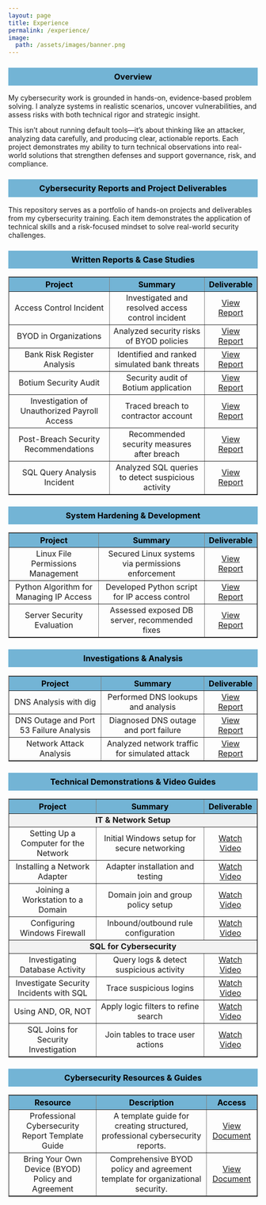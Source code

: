 ```yaml
---
layout: page
title: Experience
permalink: /experience/
image:
  path: /assets/images/banner.png
---
```

<h3 style="text-align: center; background-color: #73b4d5; color: #000000; padding: 8px;">Overview</h3>

My cybersecurity work is grounded in hands-on, evidence-based problem solving. I analyze systems in realistic scenarios, uncover vulnerabilities, and assess risks with both technical rigor and strategic insight. 

This isn’t about running default tools—it’s about thinking like an attacker, analyzing data carefully, and producing clear, actionable reports. Each project demonstrates my ability to turn technical observations into real-world solutions that strengthen defenses and support governance, risk, and compliance.

<h3 style="text-align: center; background-color: #73b4d5; color: #000000; padding: 8px;">Cybersecurity Reports and Project Deliverables</h3>

This repository serves as a portfolio of hands-on projects and deliverables from my cybersecurity training. Each item demonstrates the application of technical skills and a risk-focused mindset to solve real-world security challenges.

<h3 style="text-align: center; background-color: #73b4d5; color: #000000; padding: 8px;">Written Reports & Case Studies</h3>
<table align="center" border="1" cellspacing="0" cellpadding="5">
  <thead>
    <tr style="background-color: #73b4d5; color: #000000; text-align: center;">
      <th style="text-align: center;">Project</th>
      <th style="text-align: center;">Summary</th>
      <th style="text-align: center;">Deliverable</th>
    </tr>
  </thead>
  <tbody>
    <tr>
      <td style="text-align: center;">Access Control Incident</td>
      <td style="text-align: center;">Investigated and resolved access control incident</td>
      <td style="text-align: center;"><a href="https://github.com/EldonGabriel/eldongabriel.github.io/blob/main/assets/reports/REPORT%20%E2%80%93%20Access%20Control%20Incident%20-%20v1.2.0.pdf">View Report</a></td>
    </tr>
    <tr>
      <td style="text-align: center;">BYOD in Organizations</td>
      <td style="text-align: center;">Analyzed security risks of BYOD policies</td>
      <td style="text-align: center;"><a href="https://github.com/EldonGabriel/eldongabriel.github.io/blob/main/assets/reports/REPORT%20%E2%80%93%20BYOD%20in%20Organizations_%20Security%2C%20Challenges%2C%20and%20Strategies%20%E2%80%93%20v1.0.0.pdf">View Report</a></td>
    </tr>
    <tr>
      <td style="text-align: center;">Bank Risk Register Analysis</td>
      <td style="text-align: center;">Identified and ranked simulated bank threats</td>
      <td style="text-align: center;"><a href="https://github.com/EldonGabriel/eldongabriel.github.io/blob/main/assets/reports/REPORT%20%E2%80%93%20Bank%20Risk%20Register%20Analysis%20%E2%80%93%20v1.0.2.pdf">View Report</a></td>
    </tr>
    <tr>
      <td style="text-align: center;">Botium Security Audit</td>
      <td style="text-align: center;">Security audit of Botium application</td>
      <td style="text-align: center;"><a href="https://github.com/EldonGabriel/eldongabriel.github.io/blob/main/assets/reports/REPORT%20%E2%80%93%20Botium%20Security%20Audit%E2%80%93%20v1.1.0.pdf">View Report</a></td>
    </tr>
    <tr>
      <td style="text-align: center;">Investigation of Unauthorized Payroll Access</td>
      <td style="text-align: center;">Traced breach to contractor account</td>
      <td style="text-align: center;"><a href="https://github.com/EldonGabriel/eldongabriel.github.io/blob/main/assets/reports/REPORT%20%E2%80%93%20Investigation%20of%20Unauthorized%20Payroll%20Access%20Incident%20-%20v1.2.0.pdf">View Report</a></td>
    </tr>
    <tr>
      <td style="text-align: center;">Post-Breach Security Recommendations</td>
      <td style="text-align: center;">Recommended security measures after breach</td>
      <td style="text-align: center;"><a href="https://github.com/EldonGabriel/eldongabriel.github.io/blob/main/assets/reports/REPORT%20%E2%80%93%20Post-Breach%20Security%20Recommendations%20%E2%80%93%20v1.0.1.pdf">View Report</a></td>
    </tr>
    <tr>
      <td style="text-align: center;">SQL Query Analysis Incident</td>
      <td style="text-align: center;">Analyzed SQL queries to detect suspicious activity</td>
      <td style="text-align: center;"><a href="https://github.com/EldonGabriel/eldongabriel.github.io/blob/main/assets/reports/REPORT%20%E2%80%93%20SQL%20Query%20Analysis%20Incident%20%E2%80%93%20v1.0.2.pdf">View Report</a></td>
    </tr>
  </tbody>
</table>


<h3 style="text-align: center; background-color: #73b4d5; color: #000000; padding: 8px;">System Hardening & Development</h3>
<table align="center" border="1" cellspacing="0" cellpadding="5">
  <thead>
    <tr style="background-color: #73b4d5; color: #000000; text-align: center;">
      <th style="text-align: center;">Project</th>
      <th style="text-align: center;">Summary</th>
      <th style="text-align: center;">Deliverable</th>
    </tr>
  </thead>
  <tbody>
    <tr>
      <td style="text-align: center;">Linux File Permissions Management</td>
      <td style="text-align: center;">Secured Linux systems via permissions enforcement</td>
      <td style="text-align: center;"><a href="https://github.com/EldonGabriel/eldongabriel.github.io/blob/main/assets/reports/REPORT%20%E2%80%93%20Linux%20File%20Permissions%20Management%20-%20v1.0.2.pdf">View Report</a></td>
    </tr>
    <tr>
      <td style="text-align: center;">Python Algorithm for Managing IP Access</td>
      <td style="text-align: center;">Developed Python script for IP access control</td>
      <td style="text-align: center;"><a href="https://github.com/EldonGabriel/eldongabriel.github.io/blob/main/assets/reports/REPORT%20%E2%80%93%20Python%20Algorithm%20for%20Managing%20IP%20Access%20%E2%80%93%20v1.0.1.pdf">View Report</a></td>
    </tr>
    <tr>
      <td style="text-align: center;">Server Security Evaluation</td>
      <td style="text-align: center;">Assessed exposed DB server, recommended fixes</td>
      <td style="text-align: center;"><a href="https://github.com/EldonGabriel/eldongabriel.github.io/blob/main/assets/reports/REPORT%20%E2%80%93%20Server%20Security%20Evaluation%20%E2%80%93%20v1.2.0.pdf">View Report</a></td>
    </tr>
  </tbody>
</table>

<h3 style="text-align: center; background-color: #73b4d5; color: #000000; padding: 8px;">Investigations & Analysis</h3>
<table align="center" border="1" cellspacing="0" cellpadding="5">
  <thead>
    <tr style="background-color: #73b4d5; color: #000000; text-align: center;">
      <th style="text-align: center;">Project</th>
      <th style="text-align: center;">Summary</th>
      <th style="text-align: center;">Deliverable</th>
    </tr>
  </thead>
  <tbody>
    <tr>
      <td style="text-align: center;">DNS Analysis with dig</td>
      <td style="text-align: center;">Performed DNS lookups and analysis</td>
      <td style="text-align: center;"><a href="https://github.com/EldonGabriel/eldongabriel.github.io/blob/main/assets/reports/REPORT%20%E2%80%93%20DNS%20Analysis%20with%20dig%20%E2%80%93%20v1.0.0.pdf">View Report</a></td>
    </tr>
    <tr>
      <td style="text-align: center;">DNS Outage and Port 53 Failure Analysis</td>
      <td style="text-align: center;">Diagnosed DNS outage and port failure</td>
      <td style="text-align: center;"><a href="https://github.com/EldonGabriel/eldongabriel.github.io/blob/main/assets/reports/REPORT%20%E2%80%93%20DNS%20Outage%20and%20Port%2053%20Failure%20Analysis%20%E2%80%93%20v1.0.1.pdf">View Report</a></td>
    </tr>
    <tr>
      <td style="text-align: center;">Network Attack Analysis</td>
      <td style="text-align: center;">Analyzed network traffic for simulated attack</td>
      <td style="text-align: center;"><a href="https://github.com/EldonGabriel/eldongabriel.github.io/blob/main/assets/reports/REPORT%20%E2%80%93%20Network%20Attack%20Analysis%20%E2%80%93%20v1.0.1.pdf">View Report</a></td>
    </tr>
  </tbody>
</table>

<h3 style="text-align: center; background-color: #73b4d5; color: #000000; padding: 8px;">Technical Demonstrations & Video Guides</h3>
<table align="center" border="1" cellspacing="0" cellpadding="5">
  <thead>
    <tr style="background-color: #73b4d5; color: #000000; text-align: center;">
      <th style="text-align: center;">Project</th>
      <th style="text-align: center;">Summary</th>
      <th style="text-align: center;">Deliverable</th>
    </tr>
  </thead>
  <tbody>
    <tr>
      <td colspan="3" style="text-align: center;font-weight:bold;background:#f2f2f2;">IT & Network Setup</td>
    </tr>
    <tr>
      <td style="text-align: center;">Setting Up a Computer for the Network</td>
      <td style="text-align: center;">Initial Windows setup for secure networking</td>
      <td style="text-align: center;"><a href="https://youtu.be/m4MngVs_bmM">Watch Video</a></td>
    </tr>
    <tr>
      <td style="text-align: center;">Installing a Network Adapter</td>
      <td style="text-align: center;">Adapter installation and testing</td>
      <td style="text-align: center;"><a href="https://www.youtube.com/watch?v=5lywwd1MQRo">Watch Video</a></td>
    </tr>
    <tr>
      <td style="text-align: center;">Joining a Workstation to a Domain</td>
      <td style="text-align: center;">Domain join and group policy setup</td>
      <td style="text-align: center;"><a href="https://www.youtube.com/watch?v=JE3jutqyI4Q">Watch Video</a></td>
    </tr>
    <tr>
      <td style="text-align: center;">Configuring Windows Firewall</td>
      <td style="text-align: center;">Inbound/outbound rule configuration</td>
      <td style="text-align: center;"><a href="https://www.youtube.com/watch?v=U_4TeohPNQ4">Watch Video</a></td>
    </tr>
    <tr>
      <td colspan="3" style="text-align: center;font-weight:bold;background:#f2f2f2;">SQL for Cybersecurity</td>
    </tr>
    <tr>
      <td style="text-align: center;">Investigating Database Activity</td>
      <td style="text-align: center;">Query logs & detect suspicious activity</td>
      <td style="text-align: center;"><a href="https://www.youtube.com/watch?v=TUqYto8EDJ4">Watch Video</a></td>
    </tr>
    <tr>
      <td style="text-align: center;">Investigate Security Incidents with SQL</td>
      <td style="text-align: center;">Trace suspicious logins</td>
      <td style="text-align: center;"><a href="https://www.youtube.com/watch?v=bhTHXhE6kTk">Watch Video</a></td>
    </tr>
    <tr>
      <td style="text-align: center;">Using AND, OR, NOT</td>
      <td style="text-align: center;">Apply logic filters to refine search</td>
      <td style="text-align: center;"><a href="https://www.youtube.com/watch?v=5qCjwenE-Z0">Watch Video</a></td>
    </tr>
    <tr>
      <td style="text-align: center;">SQL Joins for Security Investigation</td>
      <td style="text-align: center;">Join tables to trace user actions</td>
      <td style="text-align: center;"><a href="https://www.youtube.com/watch?v=ynxJ1go-Cc8">Watch Video</a></td>
    </tr>
  </tbody>
</table>

<h3 style="text-align: center; background-color: #73b4d5; color: #000000; padding: 8px;">Cybersecurity Resources & Guides</h3>
<table align="center" border="1" cellspacing="0" cellpadding="5">
  <thead>
    <tr style="background-color: #73b4d5; color: #000000; text-align: center;">
      <th style="text-align: center;">Resource</th>
      <th style="text-align: center;">Description</th>
      <th style="text-align: center;">Access</th>
    </tr>
  </thead>
  <tbody>
    <tr>
      <td style="text-align: center;">Professional Cybersecurity Report Template Guide</td>
      <td style="text-align: center;">A template guide for creating structured, professional cybersecurity reports.</td>
      <td style="text-align: center;"><a href="https://docs.google.com/document/d/1pG9jjDdVDl7Cqu-DoQOv6XSBhqG5YSJxUJQt0u1-01A/edit?usp=sharing">View Document</a></td>
    </tr>
    <tr>
      <td style="text-align: center;">Bring Your Own Device (BYOD) Policy and Agreement</td>
      <td style="text-align: center;">Comprehensive BYOD policy and agreement template for organizational security.</td>
      <td style="text-align: center;"><a href="https://docs.google.com/document/d/1nYALR4K3hXEIv_doF4ODDgC_aZewcpPsmPsQF4vj9w8/edit?usp=sharing">View Document</a></td>
    </tr>
  </tbody>
</table>
